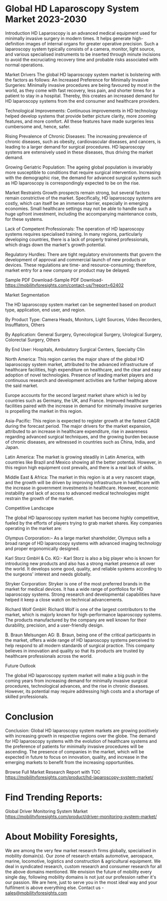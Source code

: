 # Global HD Laparoscopy System Market 2023-2030
Introduction
HD Laparoscopy is an advanced medical equipment used for minimally invasive surgery in modern times. It helps generate high-definition images of internal organs for greater operative precision. Such a laparoscopy system typically consists of a camera, monitor, light source, and various specialised instruments to be inserted through minute incisions to avoid the excruciating recovery time and probable risks associated with normal operations.

 Market Drivers
The global HD laparoscopy system market is bolstering with the factors as follows:
An Increased Preference for Minimally Invasive Surgeries: Minimally invasive procedures are being favoured by most in the world, as they come with fast recovery, less pain, and shorter times for a patient to stay in a hospital. Thereby, this creates an increased demand for HD laparoscopy systems from the end consumer and healthcare providers.

Technological Improvements: Continuous improvements in HD technology helped develop systems that provide better picture clarity, more zooming features, and more comfort. All these features have made surgeries less cumbersome and, hence, safer.

Rising Prevalence of Chronic Diseases: The increasing prevalence of chronic diseases, such as obesity, cardiovascular diseases, and cancers, is leading to a larger demand for surgical procedures. HD laparoscopy systems are extensively used in these diseases, thus driving the market demand.

Growing Geriatric Population: The ageing global population is invariably more susceptible to conditions that require surgical intervention. Increasing with the demographic rise, the demand for advanced surgical systems such as HD laparoscopy is correspondingly expected to be on the rise.

 Market Restraints
Growth prospects remain strong, but several factors remain constrictive of the market. Specifically, HD laparoscopy systems are costly, which can itself be an immense barrier, especially in emerging economies. Small healthcare settings may not be able to handle such a huge upfront investment, including the accompanying maintenance costs, for these systems.

Lack of Competent Professionals: The operation of HD laparoscopy systems requires specialised training. In many regions, particularly developing countries, there is a lack of properly trained professionals, which drags down the market's growth potential.

Regulatory Hurdles: There are tight regulatory environments that govern the development of approval and commercial launch of new products or devices. These regulations are time- and resource-consuming; therefore, market entry for a new company or product may be delayed.


Sample PDF Download-Sample PDF Download- https://mobilityforesights.com/contact-us/?report=62402

 Market Segmentation

The HD laparoscopy system market can be segmented based on product type, application, end user, and region.

By Product Type: Camera Heads, Monitors, Light Sources, Video Recorders, Insufflators, Others

By Application: General Surgery, Gynecological Surgery, Urological Surgery, Colorectal Surgery, Others

By End User: Hospitals, Ambulatory Surgical Centers, Specialty Clin

North America: This region carries the major share of the global HD laparoscopy system market, attributed to the advanced infrastructure of healthcare facilities, high expenditure on healthcare, and the clear and easy adoption of novel technologies. Presence of leading market players and continuous research and development activities are further helping above the said market.

Europe accounts for the second largest market share which is led by countries such as Germany, the UK, and France. Improved healthcare facilities paired with the increase in demand for minimally invasive surgeries is propelling the market in this region.

Asia-Pacific: This region is expected to register growth at the fastest CAGR during the forecast period. The major drivers for the market expansion, attributed to an increase in healthcare expenditure, rise in awareness regarding advanced surgical techniques, and the growing burden because of chronic diseases, are witnessed in countries such as China, India, and Japan.

Latin America: The market is growing steadily in Latin America, with countries like Brazil and Mexico showing all the better potential. However, in this region high equipment cost prevails, and there is a real lack of skills.

Middle East & Africa: The market in this region is at a very nascent stage, and the growth will be driven by improving infrastructure in healthcare with the increase in government investments in healthcare. However, economic instability and lack of access to advanced medical technologies might restrain the growth of the market. 

 Competitive Landscape 

The global HD laparoscopy system market has become highly competitive, fueled by the efforts of players trying to grab market shares. Key companies operating in the market are:

Olympus Corporation:– As a large market shareholder, Olympus sells a broad range of HD laparoscopy systems with advanced imaging technology and proper ergonomically designed.

Karl Storz GmbH & Co. KG:- Karl Storz is also a big player who is known for introducing new products and also has a strong market presence all over the world. It develops some good, quality, and reliable systems according to the surgeons' interest and needs globally.

Stryker Corporation: Stryker is one of the most preferred brands in the market for medical devices. It has a wide range of portfolios for HD laparoscopy systems. Strong research and developmental capabilities have helped it keep a close watch on technical advancements.

Richard Wolf GmbH: Richard Wolf is one of the largest contributors to the market, which is majorly known for high-performance laparoscopy systems. The products manufactured by the company are well known for their durability, precision, and a user-friendly design.

B. Braun Melsungen AG: B. Braun, being one of the critical participants in the market, offers a wide range of HD laparoscopy systems perceived to help respond to all modern standards of surgical practice. This company believes in innovation and quality so that its products are trusted by healthcare professionals across the world.

 Future Outlook

The global HD laparoscopy system market will make a big push in the coming years from increasing demand for minimally invasive surgical procedures, technological advances, and the rise in chronic diseases. However, its potential may require addressing high costs and a shortage of skilled professionals.

 # Conclusion

Conclusion: Global HD laparoscopy system markets are growing positively with increasing growth in respective regions over the globe. The demand for HD laparoscopy systems with the evolution of healthcare systems and the preference of patients for minimally invasive procedures will be ascending. The presence of companies in the market, which will be expected in future to focus on innovation, quality, and increase in the emerging markets to benefit from the increasing opportunities.



Browse Full Market Research Report with TOC
https://mobilityforesights.com/product/hd-laparoscopy-system-market/

# Find Trending Reports:
Global Driver Monitoring System Market https://mobilityforesights.com/product/driver-monitoring-system-market/





# About Mobility Foresights,
We are among the very few market research firms globally, specialised in mobility domain(s). Our zone of research entails automotive, aerospace, marine, locomotive, logistics and construction & agricultural equipment. We deal in syndicated research, custom research and consumer research for all the above domains mentioned.
We envision the future of mobility every single day, following mobility domains is not just our profession rather it's our passion. We are here, just to serve you in the most ideal way and your fulfilment is above everything else. Contact us -  sales@mobilityforesights.com 





